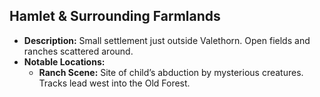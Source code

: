 ## Hamlet & Surrounding Farmlands
- **Description:** Small settlement just outside Valethorn. Open fields and ranches scattered around.
- **Notable Locations:**
  - **Ranch Scene:** Site of child’s abduction by mysterious creatures. Tracks lead west into the Old Forest.